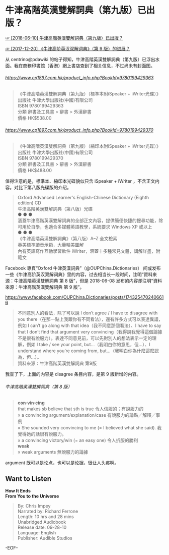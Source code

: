 # 牛津高階英漢雙解詞典（第九版）已出版？  
[☞ [2018-06-10] 牛津高階英漢雙解詞典（第九版）已出版？ ](https://mp.weixin.qq.com/s/7JTIZSa3UUVUuixxmclGaA)    
  
[☞ [2017-12-20] 《牛津高阶英汉双解词典》（第 9 版）的进展？ ](http://mp.weixin.qq.com/s/asneIiVmyDsD5-ajFpK01A)    
  
从 centrino@pdawiki 的帖子得知，牛津高階英漢雙解詞典（第九版）已浮出水面。我在商務印書館（香港）網上書店查到了相关信息，不过尚未有封面图。  
  
###### https://www.cp1897.com.hk/product_info.php?BookId=9780199429363  
>《牛津高階英漢雙解詞典（第九版）（標準本附iSpeaker + iWriter光碟）》  
出版社	牛津大學出版社(中國)有限公司  
ISBN	9780199429363  
分類	辭書及工具書 > 辭書 > 外漢辭書  
價格	HK$538.00  
  
###### https://www.cp1897.com.hk/product_info.php?BookId=9780199429370  
>《牛津高階英漢雙解詞典（第九版）（縮印本附iSpeaker + iWriter光碟）》  
出版社	牛津大學出版社(中國)有限公司  
ISBN	9780199429370  
分類	辭書及工具書 > 辭書 > 外漢辭書  
價格	HK$488.00  
  
值得注意的是，標準本、縮印本光碟貌似只含 iSpeaker + iWriter ，不含正文内容。对比下第八版光碟版的介绍。  
>Oxford Advanced Learner's English-Chinese Dictionary (Eighth edition) CD  
牛津高階英漢雙解詞典（第八版）光碟    
 ● ● ●  
涵蓋牛津高階英漢雙解詞典的全部正文內容，提供簡便快捷的搜尋功能，除可用於自學，也適合多媒體英語教學，系統要求 Windows XP 或以上  
 ● ● ●  
《牛津高階英漢雙解詞典》（第八版）A–Z 全文檢索  
英美標準讀音示範，大量精美圖解  
內有英語寫作互動學習軟件 iWriter，涵蓋十多種常見文體，講解詳盡，附範文  
  
  
Facebook 專頁“Oxford 牛津英漢詞典”（@OUPChina.Dictionaries） 间或发布一些《牛津高阶英汉双解词典》里的内容，过去相当长一段时间，注明“資料來源：牛津高階英漢雙解詞典 第 8 版”，但是 2018-06-08 发布的内容却注明“資料來源：牛津高階英漢雙解詞典 第 9 版”。  
  
https://www.facebook.com/OUPChina.Dictionaries/posts/1743254702406616  
>不同意別人的看法，除了可以說 I don’t agree / I have to disagree with you there（在那一點上我跟你有不同看法），還有許多方式可以表達異議，例如 I can’t go along with that idea（我不同意那個看法）、I have to say that I don’t find that argument very convincing（我得說我覺得這個論據不是很有說服力）。表達不同意見前，可以先對別人的想法表示一定的理解，例如 I take / see your point, but…（我明白你的意思，但…）、I understand where you’re coming from, but…（我明白你為什麼這麼認為，但…）。  
資料來源：牛津高階英漢雙解詞典 第9版  
  
我查了下，上面的内容是 disagree 条目内容，是第 9 版新增的内容。  
  
###### 牛津高階英漢雙解詞典（第 8 版）  
>**con·vin·cing**  
that makes sb believe that sth is true 令人信服的；有說服力的  
» a convincing argument/explanation/case 有說服力的論點╱解釋╱事例  
» She sounded very convincing to me (= I believed what she said). 我覺得她的話很有說服力。  
» a convincing victory/win (= an easy one) 令人折服的勝利  
**weak**  
» weak arguments 無說服力的論據  
  
argument 既可以是论点，也可以是论据，很让人头疼啊。  
  
## Want to Listen  
**How It Ends  
From You to the Universe**  
>By: Chris Impey  
Narrated by: Richard Ferrone  
Length: 10 hrs and 28 mins  
Unabridged Audiobook  
Release date: 09-28-10  
Language: English  
Publisher: Audible Studios  
  
-EOF-  
